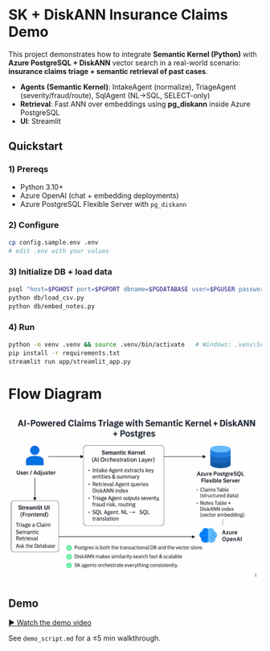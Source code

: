 
# SK + DiskANN Insurance Claims Demo

This project demonstrates how to integrate **Semantic Kernel (Python)** with **Azure PostgreSQL + DiskANN** vector search in a real-world scenario: **insurance claims triage + semantic retrieval of past cases**.

- **Agents (Semantic Kernel)**: IntakeAgent (normalize), TriageAgent (severity/fraud/route), SqlAgent (NL→SQL, SELECT-only)
- **Retrieval**: Fast ANN over embeddings using **pg_diskann** inside Azure PostgreSQL
- **UI**: Streamlit

## Quickstart

### 1) Prereqs
- Python 3.10+
- Azure OpenAI (chat + embedding deployments)
- Azure PostgreSQL Flexible Server with `pg_diskann`

### 2) Configure
```bash
cp config.sample.env .env
# edit .env with your values
```

### 3) Initialize DB + load data
```bash
psql "host=$PGHOST port=$PGPORT dbname=$PGDATABASE user=$PGUSER password=$PGPASSWORD sslmode=require" -f db/init.sql
python db/load_csv.py
python db/embed_notes.py
```

### 4) Run
```bash
python -m venv .venv && source .venv/bin/activate   # Windows: .venv\Scripts\activate
pip install -r requirements.txt
streamlit run app/streamlit_app.py
```
# Flow Diagram

![Claims Processing Flow](img/Flow.png)

## Demo
[▶️ Watch the demo video](https://github.com/srihareendra/sk-triage-claims/blob/main/img/demosK.webm?raw=true)


See `demo_script.md` for a ≤5 min walkthrough.
